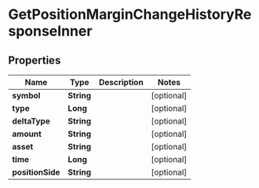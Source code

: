 

# GetPositionMarginChangeHistoryResponseInner


## Properties

| Name | Type | Description | Notes |
|------------ | ------------- | ------------- | -------------|
|**symbol** | **String** |  |  [optional] |
|**type** | **Long** |  |  [optional] |
|**deltaType** | **String** |  |  [optional] |
|**amount** | **String** |  |  [optional] |
|**asset** | **String** |  |  [optional] |
|**time** | **Long** |  |  [optional] |
|**positionSide** | **String** |  |  [optional] |



